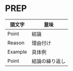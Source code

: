 # PREP
| 頭文字  | 意味           |
| ------- | -------------- |
| Point   | 結論           |
| Reason  | 理由付け       |
| Example | 具体例         |
| Point   | 結論の繰り返し |
